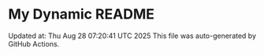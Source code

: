 # My Dynamic README
Updated at: Thu Aug 28 07:20:41 UTC 2025
This file was auto-generated by GitHub Actions.
